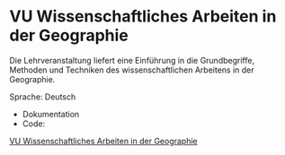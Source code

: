 VU Wissenschaftliches Arbeiten in der Geographie
==============================
 
Die Lehrveranstaltung liefert eine Einführung in die Grundbegriffe, Methoden und Techniken des wissenschaftlichen Arbeitens in der Geographie.

Sprache: Deutsch
- Dokumentation
- Code: 

[VU Wissenschaftliches Arbeiten in der Geographie](http://openscienceasap.org/education/courses/wissenschaftliches-arbeiten-in-der-geographie/) 

